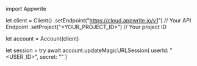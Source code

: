 import Appwrite

let client = Client()
    .setEndpoint("https://cloud.appwrite.io/v1") // Your API Endpoint
    .setProject("<YOUR_PROJECT_ID>") // Your project ID

let account = Account(client)

let session = try await account.updateMagicURLSession(
    userId: "<USER_ID>",
    secret: "<SECRET>"
)

